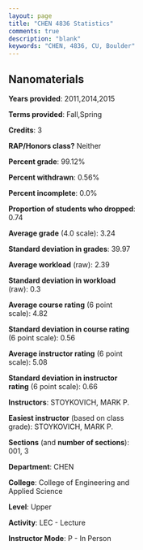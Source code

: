 ```yaml
---
layout: page
title: "CHEN 4836 Statistics"
comments: true
description: "blank"
keywords: "CHEN, 4836, CU, Boulder"
--- 
```

<head>
<script src="https://ajax.googleapis.com/ajax/libs/jquery/2.1.3/jquery.min.js"></script>
<script src="https://dl.dropboxusercontent.com/s/pc42nxpaw1ea4o9/highcharts.js?dl=0"></script>
<!-- <script src="../assets/js/highcharts.js"></script> -->
<style type="text/css">@font-face {
	font-family: "Bebas Neue";
	src: url(https://www.filehosting.org/file/details/544349/BebasNeue%20Regular.otf) format("opentype");
	}
	h1.Bebas { 
		font-family: "Bebas Neue", Verdana, Tahoma;
	}
</style>
</head>
<body>
	<div id="container" style="float: right; width: 45%; height: 88%; margin-left: 2.5%; margin-right: 2.5%;"></div>
	<script language="JavaScript">
		$(document).ready(function() {
		var chart = {type: 'column'};
		var title = {text: 'Grade Distribution'};
		var xAxis = {categories: ['A','B','C','D','F'],crosshair: true};
		var yAxis = {min: 0,title: {text: 'Percentage'}};
		var tooltip = {headerFormat: '<center><b><span style="font-size:20px">{point.key}</span></b></center>',
		               pointFormat: '<td style="padding:0"><b>{point.y:.1f}%</b></td>',
		               footerFormat: '</table>',shared: true,useHTML: true};
		var plotOptions = {column: {pointPadding: 0.0,borderWidth: 0}};  
		var credits = {enabled: false};var series= [{name: 'Percent',data: [38.81,43.28,14.93,2.24,0.75,]}];
		var json = {};
		json.chart = chart;
		json.title = title;
		json.tooltip = tooltip;
		json.xAxis = xAxis;
		json.yAxis = yAxis;  
		json.series = series;
		json.plotOptions = plotOptions;  
		json.credits = credits;
		$('#container').highcharts(json);
	});
	</script>
</body>
			   
## Nanomaterials

**Years provided**: 2011,2014,2015

**Terms provided**: Fall,Spring

**Credits**: 3

**RAP/Honors class?** Neither

**Percent grade**: 99.12%

**Percent withdrawn**: 0.56%

**Percent incomplete**: 0.0%

**Proportion of students who dropped**: 0.74

**Average grade** (4.0 scale): 3.24

**Standard deviation in grades**: 39.97

**Average workload** (raw): 2.39

**Standard deviation in workload** (raw): 0.3

**Average course rating** (6 point scale): 4.82

**Standard deviation in course rating** (6 point scale): 0.56

**Average instructor rating** (6 point scale): 5.08

**Standard deviation in instructor rating** (6 point scale): 0.66

**Instructors**: STOYKOVICH, MARK P.

**Easiest instructor** (based on class grade): STOYKOVICH, MARK P.

**Sections** (and **number of sections**): 001, 3

**Department**: CHEN

**College**: College of Engineering and Applied Science

**Level**: Upper

**Activity**: LEC - Lecture

**Instructor Mode**: P  - In Person